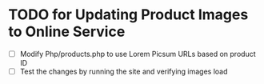 # TODO for Updating Product Images to Online Service

- [ ] Modify Php/products.php to use Lorem Picsum URLs based on product ID
- [ ] Test the changes by running the site and verifying images load
